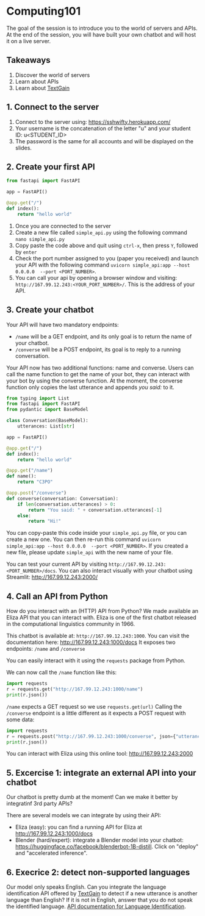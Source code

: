 # Computing101

The goal of the session is to introduce you to the world of servers and APIs. At the end of the session, you will have built your own chatbot and will host it on a live server.

## Takeaways
1. Discover the world of servers
2. Learn about APIs
3. Learn about [TextGain](https://textgain.com)

## 1. Connect to the server

1. Connect to the server using: https://sshwifty.herokuapp.com/
2. Your username is the concatenation of the letter "u" and your student ID: u<STUDENT_ID>
3. The password is the same for all accounts and will be displayed on the slides.

## 2. Create your first API
```python
from fastapi import FastAPI

app = FastAPI()

@app.get("/")
def index():
    return "hello world"
```
1. Once you are connected to the server
2. Create a new file called `simple_api.py` using the following command `nano simple_api.py`
3. Copy paste the code above and quit using `ctrl-x`, then press `Y`, followed by `enter`
4. Check the port number assigned to you (paper you received) and launch your API with the following command `uvicorn simple_api:app --host 0.0.0.0  --port <PORT_NUMBER>`.
5. You can call your api by opening a browser window and visiting: `http://167.99.12.243:<YOUR_PORT_NUMBER>/`. This is the address of your API.

## 3. Create your chatbot
Your API will have two mandatory endpoints:
* `/name` will be a GET endpoint, and its only goal is to return the name of your chatbot.
* `/converse` will be a POST endpoint, its goal is to reply to a running conversation.

Your API now has two additional functions: name and converse. Users can call the name function to get the name of your bot, they can interact with your bot by using the converse function. At the moment, the converse function only copies the last utterance and appends *you said:* to it. 
```python
from typing import List
from fastapi import FastAPI
from pydantic import BaseModel

class Conversation(BaseModel):
    utterances: List[str]

app = FastAPI()

@app.get("/")
def index():
    return "hello world"

@app.get("/name")
def name():
    return "C3PO"

@app.post("/converse")
def converse(conversation: Conversation):
    if len(conversation.utterances) > 0:
        return "You said: " + conversation.utterances[-1]
    else:
        return "Hi!"
```
You can copy-paste this code inside your `simple_api.py` file, or you can create a new one. You can then re-run this command `uvicorn simple_api:app --host 0.0.0.0  --port <PORT_NUMBER>`. If you created a new file, please update `simple_api` with the new name of your file.

You can test your current API by visiting `http://167.99.12.243:<PORT_NUMBER>/docs`.
You can also interact visually with your chatbot using Streamlit: http://167.99.12.243:2000/

## 4. Call an API from Python
How do you interact with an (HTTP) API from Python? We made available an Eliza API that you can interact with. Eliza is one of the first chatbot released in the computational linguistics community in 1966. 

This chatbot is available at: `http://167.99.12.243:1000`. You can visit the documentation here: http://167.99.12.243:1000/docs
It exposes two endpoints: `/name` and `/converse` 

You can easily interact with it using the `requests` package from Python.

We can now call the `/name` function like this:
```python
import requests
r = requests.get("http://167.99.12.243:1000/name")
print(r.json())
```
`/name` expects a GET request so we use `requests.get(url)` 
Calling the `/converse` endpoint is a little different as it expects a POST request with some data:
```python
import requests
r = requests.post("http://167.99.12.243:1000/converse", json={"utterances": ["hi"]})
print(r.json())
```
You can interact with Eliza using this online tool: http://167.99.12.243:2000

## 5. Excercise 1: integrate an external API into your chatbot
Our chatbot is pretty dumb at the moment! Can we make it better by integratinf 3rd party APIs?

There are several models we can integrate by using their API:
* Eliza (easy): you can find a running API for Eliza at http://167.99.12.243:1000/docs
* Blender (hard/expert): integrate a Blender model into your chatbot: https://huggingface.co/facebook/blenderbot-1B-distill. Click on "deploy" and "accelerated inference".
 
## 6. Execrice 2: detect non-supported languages
Our model only speaks English. Can you integrate the language identification API offered by [TextGain](https://www.textgain.com/) to detect if a new utterance is another language than English? If it is not in English, answer that you do not speak the identified language.
[API documentation for Language Identification](https://devops.textgain.com/#tag/Identification/paths/~1language/get).

